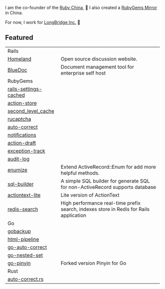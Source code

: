 I am the co-founder of the [Ruby China](https://ruby-china.org), 💎 I also created a [RubyGems Mirror](https://gems.ruby-china.com) in China. 

For now, I work for [LongBridge Inc.](https://longbridge.global) 🌉 

## Featured 

<table>
<tr>
	<td colspan="2">Rails</td>
</tr>
<tr>
<td><a href="https://github.com/ruby-china/homeland">Homeland</a></td>
<td>Open source discussion website.</td>
</tr>
<tr>
<td><a href="https://github.com/huacnlee/bluedoc">BlueDoc</a></td>
<td>Document management tool for enterprise self host</td>
</tr>
<tr>
<td colspan="2">RubyGems</td>
</tr>
<tr>
<td><a href="https://github.com/huacnlee/rails-settings-cached">rails-settings-cached</a></td>
<td></td>
</tr>
<tr>
<td><a href="https://github.com/rails-engine/action-store">action-store</a></td>
<td></td>
</tr>
<tr>
<td><a href="https://github.com/hooopo/second_level_cache">second_level_cache</a></td>
<td></td>
</tr>
<tr>
<td><a href="https://github.com/huacnlee/rucaptcha">rucaptcha</a></td>
<td></td>
</tr>
<tr>
<td><a href="https://github.com/huacnlee/auto-correct">auto-correct</a></td>
<td></td>
</tr>
<tr>
<td><a href="https://github.com/rails-engine/notifications">notifications</a></td>
<td></td>
</tr>
<tr>
<td><a href="https://github.com/rails-engine/action-draft">action-draft</a></td>
<td></td>
</tr>
<tr>
<td><a href="https://github.com/rails-engine/exception-track">exception-track</a></td>
<td></td>
</tr>
<tr>
<td><a href="https://github.com/rails-engine/audit-log">audit-log</a></td>
<td></td>
</tr>
<tr>
<td><a href="https://github.com/huacnlee/enumize">enumize</a></td>
<td>Extend ActiveRecord::Enum for add more helpful methods.</td>
</tr>
<tr>
<td><a href="https://github.com/huacnlee/sql-builder">sql-builder</a></td>
<td>A simple SQL builder for generate SQL for non-ActiveRecord supports database</td>
</tr>
<tr>
<td><a href="https://github.com/huacnlee/actiontext-lite">actiontext-lite</a></td>
<td>Lite version of ActionText</td>
</tr>
<tr>
<td><a href="https://github.com/huacnlee/redis-search">redis-search</a></td>
<td>High performance real-time prefix search, indexes store in Redis for Rails application</td>
</tr>
<tr>
<td colspan="2">Go</td>
</tr>
<tr>
<td><a href="https://github.com/huacnlee/gobackup">gobackup</a></td>
<td></td>
</tr>
<tr>
<td><a href="https://github.com/huacnlee/html-pipeline">html-pipeline</a></td>
<td></td>
</tr>
<tr>
<td><a href="https://github.com/huacnlee/go-auto-correct">go-auto-correct</a></td>
<td></td>
</tr>
<tr>
<td><a href="https://github.com/griffinqiu/go-nested-set">go-nested-set</a></td>
<td></td>
</tr>
<tr>
<td><a href="https://github.com/huacnlee/go-pinyin">go-pinyin</a></td>
<td>Forked version Pinyin for Go</td>
</tr>
<tr>
<td colspan="2">Rust</td>
</tr>
<tr>
<td><a href="https://github.com/huacnlee/auto-correct.rs">auto-correct.rs</a></td>
<td></td>
</tr>
</tbody>
</table>
